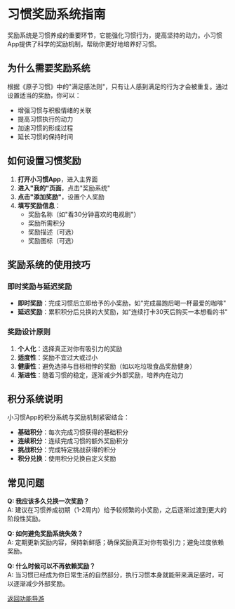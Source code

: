# 习惯奖励系统指南

奖励系统是习惯养成的重要环节，它能强化习惯行为，提高坚持的动力。小习惯App提供了科学的奖励机制，帮助你更好地培养好习惯。

## 为什么需要奖励系统

根据《原子习惯》中的"满足感法则"，只有让人感到满足的行为才会被重复。通过设置适当的奖励，你可以：

- 增强习惯与积极情绪的关联
- 提高习惯执行的动力
- 加速习惯的形成过程
- 延长习惯的保持时间

## 如何设置习惯奖励

1. **打开小习惯App**，进入主界面
2. **进入"我的"页面**，点击"奖励系统"
3. **点击"添加奖励"**，设置个人奖励
4. **填写奖励信息**：
   - 奖励名称（如"看30分钟喜欢的电视剧"）
   - 奖励所需积分
   - 奖励描述（可选）
   - 奖励图标（可选）

## 奖励系统的使用技巧

### 即时奖励与延迟奖励

- **即时奖励**：完成习惯后立即给予的小奖励，如"完成晨跑后喝一杯最爱的咖啡"
- **延迟奖励**：累积积分后兑换的大奖励，如"连续打卡30天后购买一本想看的书"

### 奖励设计原则

1. **个人化**：选择真正对你有吸引力的奖励
2. **适度性**：奖励不宜过大或过小
3. **健康性**：避免选择与目标相悖的奖励（如以吃垃圾食品奖励健身）
4. **渐进性**：随着习惯的稳定，逐渐减少外部奖励，培养内在动力

## 积分系统说明

小习惯App的积分系统与奖励机制紧密结合：

- **基础积分**：每次完成习惯获得的基础积分
- **连续积分**：连续完成习惯的额外奖励积分
- **挑战积分**：完成特定挑战获得的积分
- **积分兑换**：使用积分兑换自定义奖励

## 常见问题

**Q: 我应该多久兑换一次奖励？**  
A: 建议在习惯养成初期（1-2周内）给予较频繁的小奖励，之后逐渐过渡到更大的阶段性奖励。

**Q: 如何避免奖励系统失效？**  
A: 定期更新奖励内容，保持新鲜感；确保奖励真正对你有吸引力；避免过度依赖奖励。

**Q: 什么时候可以不再依赖奖励？**  
A: 当习惯已经成为你日常生活的自然部分，执行习惯本身就能带来满足感时，可以逐渐减少外部奖励。

[返回功能导游](/FunctionGuider.md)